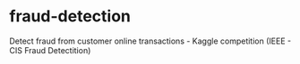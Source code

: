 # fraud-detection
Detect fraud from customer online transactions - Kaggle competition (IEEE - CIS Fraud Detectition)

